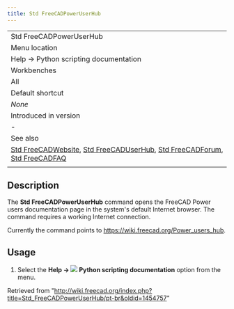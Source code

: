 ```yaml
---
title: Std FreeCADPowerUserHub
---
```

|  |
| --- |
| Std FreeCADPowerUserHub |
| Menu location |
| Help → Python scripting documentation |
| Workbenches |
| All |
| Default shortcut |
| *None* |
| Introduced in version |
| - |
| See also |
| [Std FreeCADWebsite](/Std_FreeCADWebsite "Std FreeCADWebsite"), [Std FreeCADUserHub](/Std_FreeCADUserHub "Std FreeCADUserHub"), [Std FreeCADForum](/Std_FreeCADForum "Std FreeCADForum"), [Std FreeCADFAQ](/Std_FreeCADFAQ "Std FreeCADFAQ") |
|  |

## Description

The **Std FreeCADPowerUserHub** command opens the FreeCAD Power users documentation page in the system's default Internet browser. The command requires a working Internet connection.

Currently the command points to <https://wiki.freecad.org/Power_users_hub>.

## Usage

1. Select the **Help → ![](/images/Std_FreeCADPowerUserHub.svg) Python scripting documentation** option from the menu.

Retrieved from "<http://wiki.freecad.org/index.php?title=Std_FreeCADPowerUserHub/pt-br&oldid=1454757>"